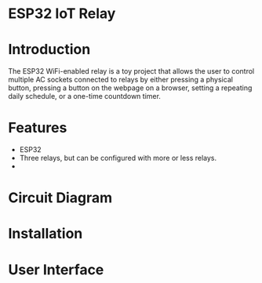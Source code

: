 # ESP32 IoT Relay

# Introduction
The ESP32 WiFi-enabled relay is a toy project that allows the user to control multiple AC sockets connected to relays by either pressing a physical button, pressing a button on the webpage on a browser, setting a repeating daily schedule, or a one-time countdown timer.  

# Features
- ESP32
- Three relays, but can be configured with more or less relays.
- 

# Circuit Diagram

# Installation

# User Interface
